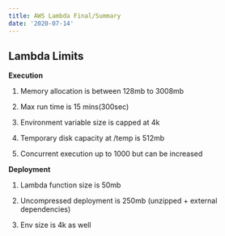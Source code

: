 ```yaml
---
title: AWS Lambda Final/Summary
date: '2020-07-14'
---
```


## Lambda Limits

**Execution**

1. Memory allocation is between 128mb to 3008mb

2. Max run time is 15 mins(300sec)

3. Environment variable size is capped at 4k

4. Temporary disk capacity at /temp is 512mb

5. Concurrent execution up to 1000 but can be increased

**Deployment**

1. Lambda function size is 50mb

2. Uncompressed deployment is 250mb (unzipped + external dependencies)

3. Env size is 4k as well

